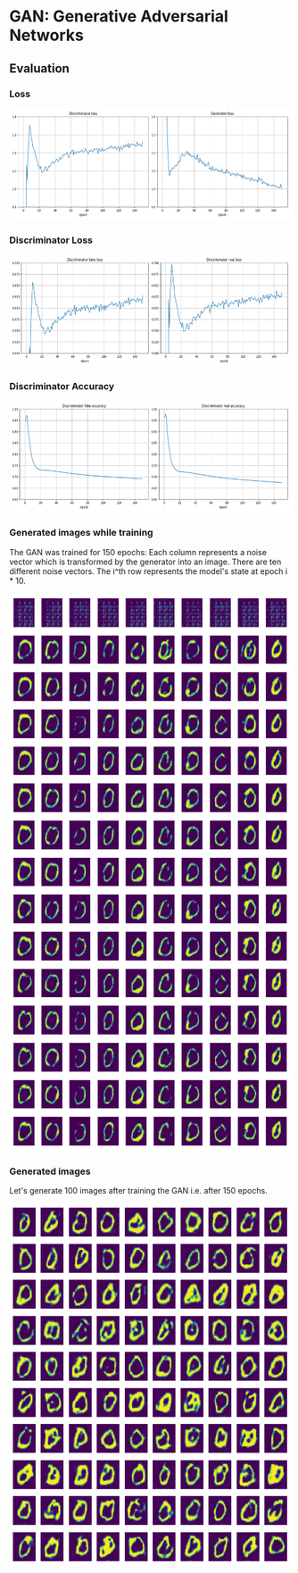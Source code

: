 # GAN: Generative Adversarial Networks


## Evaluation

### Loss

<img src="./plots/GeneratorDiscriminatorLoss.png" width="650" height="200">

### Discriminator Loss

<img src="./plots/DiscriminatorLosses.png" width="650" height="200">

### Discriminator Accuracy
<img src="./plots/DiscriminatorAccuracy.png" width="650" height="200">


### Generated images while training
The GAN was trained for 150 epochs:
Each column represents a noise vector which is transformed by the generator into an image.
There are ten different noise vectors.
The i^th row represents the model's state at epoch i * 10.

<img src="./plots/GeneratedImgsWhileTraining.png" width="650" height="1000">

### Generated images
Let's generate 100 images after training the GAN i.e. after 150 epochs.

<img src="./plots/GenerateImgs.png" width="650" height="650">
